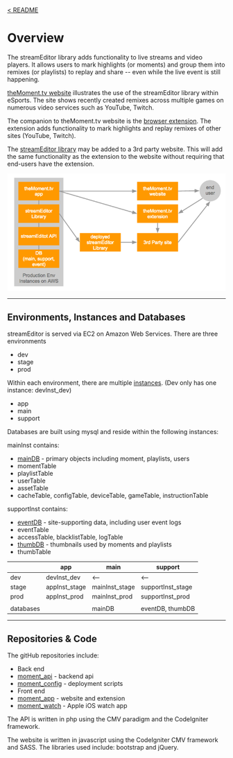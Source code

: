 <a name="top"></a>
[< README](/README.md#top)

# Overview

The streamEditor library adds functionality to live streams and video players. It allows users to mark highlights (or moments) and group them into remixes (or playlists) to replay and share -- even while the live event is still happening.

[theMoment.tv website](http://theMoment.tv) illustrates the use of the streamEditor library within  eSports. The site shows recently created remixes across multiple games on numerous video services such as YouTube, Twitch.

The companion to theMoment.tv website is the [browser extension](http://j.mp/moment_chrome_1). The extension adds functionality to mark highlights and replay remixes of other sites (YouTube, Twitch).

The [streamEditor library](http://streamEditor.tv) may be added to a 3rd party website. This will add the same functionality as the extension to the website without requiring that end-users have the extension.

![Architecture Diagram](/doc/v1/arch_diagram.png)

------------------------------------------------
<a name="arch_environment"></a>
## Environments, Instances and Databases

streamEditor is served via EC2 on Amazon Web Services.
There are three environments
- dev
- stage
- prod

Within each environment, there are multiple [instances](https://us-west-2.console.aws.amazon.com/ec2/v2/home?region=us-west-2#Instances:sort=Name). (Dev only has one instance: devInst_dev)
- app
- main
- support

Databases are built using mysql and reside within the following instances:

mainInst contains:
- [mainDB](https://api.themoment.tv/phpmyadmin/sql.php?db=mainDB&table=playlistTable&server=1&target=&token=6190222856436cfaec1d9800408d19a2#PMAURL-1:db_structure.php?db=mainDB&table=&server=1&target=&token=c7aeaac5a405499d7f8d010e3c9e0b14) - primary objects including moment, playlists, users
 - momentTable
 - playlistTable
 - userTable
 - assetTable
 - cacheTable, configTable, deviceTable, gameTable, instructionTable

supportInst contains:
- [eventDB](https://media.themoment.tv/phpmyadmin/index.php?db=eventDB&table=eventTable&target=sql.php&token=7f3e5e96c0cec446407eac666cc79eaa#PMAURL-1:db_structure.php?db=eventDB&table=&server=1&target=&token=7f3e5e96c0cec446407eac666cc79eaa) - site-supporting data, including user event logs
 - eventTable
 - accessTable, blacklistTable, logTable
- [thumbDB](https://media.themoment.tv/phpmyadmin/index.php?db=eventDB&table=eventTable&target=sql.php&token=7f3e5e96c0cec446407eac666cc79eaa#PMAURL-2:db_structure.php?db=thumbDB&table=&server=1&target=&token=7f3e5e96c0cec446407eac666cc79eaa) - thumbnails used by moments and playlists
 - thumbTable

|  | app | main | support |
| --- | --- | --- | --- |
| dev | devInst_dev | <-- | <-- |
| stage | appInst_stage | mainInst_stage | supportInst_stage |
| prod | appInst_prod | mainInst_prod | supportInst_prod |
| | | | |
| databases | | mainDB | eventDB, thumbDB |

------------------------------------------------
<a name="arch_repository"></a>
## Repositories & Code

The gitHub repositories include:
- Back end
 - [moment_api](https://github.com/mPulseMedia/moment_api) - backend api
 - [moment_config](https://github.com/mPulseMedia/moment_config) - deployment scripts
- Front end
 - [moment_app](https://github.com/mPulseMedia/moment_app) - website and extension
 - [moment_watch](https://github.com/mPulseMedia/moment_watch) - Apple iOS watch app

The API is written in php using the CMV paradigm and the CodeIgniter framework.

The website is written in javascript using the CodeIgniter CMV framework and SASS. The libraries used include: bootstrap and jQuery.
